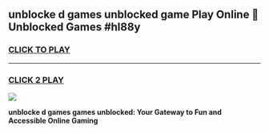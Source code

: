 
## unblocke d games unblocked game Play Online 👋 Unblocked Games #hl88y
<h3>
<a href="https://premium.freeplayer.one?title=unblocke_d_games&ref=21F">CLICK TO PLAY</a></h3>
<hr>

<h3>
<a href="https://premium.freeplayer.one?title=unblocke_d_games&ref=21F">CLICK 2 PLAY</a>
  
</h3>

<a href="https://premium.freeplayer.one?title=unblocke_d_games&ref=21F/"><img src="https://clearcache.store/games.png"></a>


**unblocke d games games unblocked: Your Gateway to Fun and Accessible Online Gaming**
